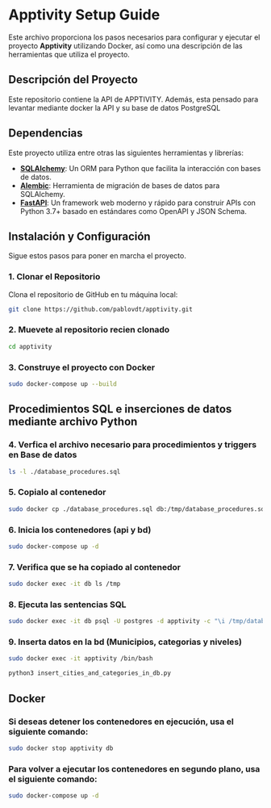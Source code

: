 # Apptivity Setup Guide

Este archivo proporciona los pasos necesarios para configurar y ejecutar el proyecto **Apptivity** utilizando Docker,
así como una descripción de las herramientas que utiliza el proyecto.

## Descripción del Proyecto

Este repositorio contiene la API de APPTIVITY.
Además, esta pensado para levantar mediante docker la API y su base de datos PostgreSQL

## Dependencias

Este proyecto utiliza entre otras las siguientes herramientas y librerías:

- **[SQLAlchemy](https://www.sqlalchemy.org/)**: Un ORM para Python que facilita la interacción con bases de datos.
- **[Alembic](https://alembic.sqlalchemy.org/en/latest/)**: Herramienta de migración de bases de datos para SQLAlchemy.
- **[FastAPI](https://fastapi.tiangolo.com/)**: Un framework web moderno y rápido para construir APIs con Python 3.7+ basado en estándares como OpenAPI y JSON Schema.

## Instalación y Configuración

Sigue estos pasos para poner en marcha el proyecto.

### 1. Clonar el Repositorio

Clona el repositorio de GitHub en tu máquina local:

```bash
git clone https://github.com/pablovdt/apptivity.git
```

### 2. Muevete al repositorio recien clonado
```bash
cd apptivity
```

### 3. Construye el proyecto con Docker
```bash
sudo docker-compose up --build
```

## Procedimientos SQL e inserciones de datos mediante archivo Python

### 4. Verfica el archivo necesario para procedimientos y triggers en Base de datos
```bash
ls -l ./database_procedures.sql
```

### 5. Copialo al contenedor
```bash
sudo docker cp ./database_procedures.sql db:/tmp/database_procedures.sql
```

### 6. Inicia los contenedores (api y bd)
```bash
sudo docker-compose up -d
```
### 7. Verifica que se ha copiado al contenedor
```bash
sudo docker exec -it db ls /tmp
```

### 8. Ejecuta las sentencias SQL
```bash
sudo docker exec -it db psql -U postgres -d apptivity -c "\i /tmp/database_procedures.sql"
```

### 9. Inserta datos en la bd (Municipios, categorias y niveles)
```bash
sudo docker exec -it apptivity /bin/bash
```
```bash
python3 insert_cities_and_categories_in_db.py
````
## Docker

### Si deseas detener los contenedores en ejecución, usa el siguiente comando:
```bash
sudo docker stop apptivity db
```
### Para volver a ejecutar los contenedores en segundo plano, usa el siguiente comando:
```bash
sudo docker-compose up -d
```
